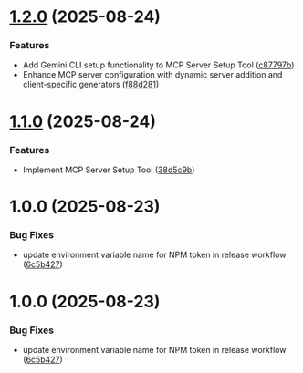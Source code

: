 # [1.2.0](https://github.com/RobDoan/ai-cli-toolkit/compare/v1.1.0...v1.2.0) (2025-08-24)


### Features

* Add Gemini CLI setup functionality to MCP Server Setup Tool ([c87797b](https://github.com/RobDoan/ai-cli-toolkit/commit/c87797b4803f3e6a79d0b377c0c1011c32ece388))
* Enhance MCP server configuration with dynamic server addition and client-specific generators ([f88d281](https://github.com/RobDoan/ai-cli-toolkit/commit/f88d28112c45bf913161b6751d69dc08f605c140))

# [1.1.0](https://github.com/RobDoan/ai-cli-toolkit/compare/v1.0.0...v1.1.0) (2025-08-24)


### Features

* Implement MCP Server Setup Tool ([38d5c9b](https://github.com/RobDoan/ai-cli-toolkit/commit/38d5c9b4c7dcc118812efbb4ccbf9ae86c51da38))

# 1.0.0 (2025-08-23)


### Bug Fixes

* update environment variable name for NPM token in release workflow ([6c5b427](https://github.com/RobDoan/ai-cli-toolkit/commit/6c5b4274528a677b83caed8660db2582c4d1e018))

# 1.0.0 (2025-08-23)


### Bug Fixes

* update environment variable name for NPM token in release workflow ([6c5b427](https://github.com/RobDoan/ai-cli-toolkit/commit/6c5b4274528a677b83caed8660db2582c4d1e018))
